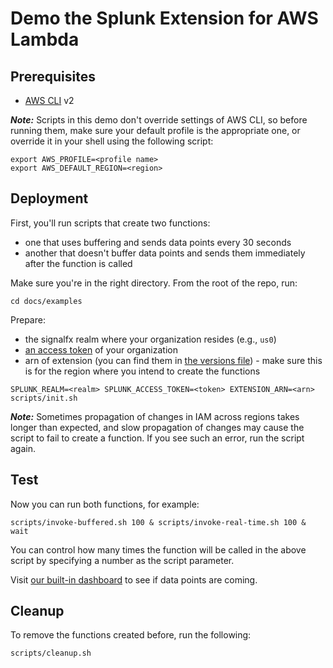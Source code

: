 # Demo the Splunk Extension for AWS Lambda

## Prerequisites

* [AWS CLI](https://aws.amazon.com/cli/) v2

**_Note:_** Scripts in this demo don't override settings of AWS CLI, so before running them,
make sure your default profile is the appropriate one, or override it in your shell using the following script:

```shell
export AWS_PROFILE=<profile name>
export AWS_DEFAULT_REGION=<region>
```

## Deployment

First, you'll run scripts that create two functions:
* one that uses buffering and sends data points every 30 seconds
* another that doesn't buffer data points and sends them immediately after the function is called

Make sure you're in the right directory. From the root of the repo, run: 

```shell
cd docs/examples
```

Prepare:
* the signalfx realm where your organization resides (e.g., `us0`)
* [an access token](https://help.splunk.com/en/splunk-observability-cloud/administer/authentication-and-security/authentication-tokens/api-access-tokens) of your organization
* arn of extension (you can find them in [the versions file](https://github.com/signalfx/lambda-layer-versions/blob/master/lambda-extension/lambda-extension-versions.md)) - make sure this is for the region where you intend to create the functions

```shell
SPLUNK_REALM=<realm> SPLUNK_ACCESS_TOKEN=<token> EXTENSION_ARN=<arn> scripts/init.sh
```

**_Note:_** Sometimes propagation of changes in IAM across regions takes longer than expected,
and slow propagation of changes may cause the script to fail to create a function. If you see such an error, run the script
again.

## Test

Now you can run both functions, for example:

```shell
scripts/invoke-buffered.sh 100 & scripts/invoke-real-time.sh 100 & wait
```

You can control how many times the function will be called in the above script by specifying a number as the script parameter.

Visit [our built-in dashboard](../README.md#Built-in-dashboard) to see if data points are coming.

## Cleanup

To remove the functions created before, run the following:

```shell
scripts/cleanup.sh
```
